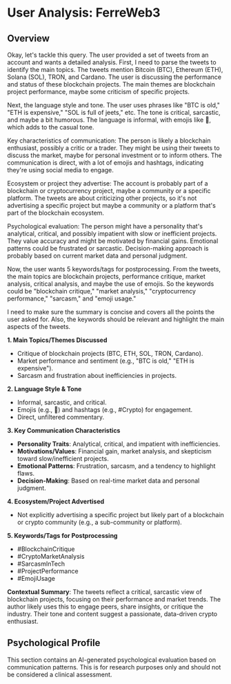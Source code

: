 # User Analysis: FerreWeb3

## Overview

<think>
Okay, let's tackle this query. The user provided a set of tweets from an account and wants a detailed analysis. First, I need to parse the tweets to identify the main topics. The tweets mention Bitcoin (BTC), Ethereum (ETH), Solana (SOL), TRON, and Cardano. The user is discussing the performance and status of these blockchain projects. The main themes are blockchain project performance, maybe some criticism of specific projects.

Next, the language style and tone. The user uses phrases like "BTC is old," "ETH is expensive," "SOL is full of jeets," etc. The tone is critical, sarcastic, and maybe a bit humorous. The language is informal, with emojis like 👀, which adds to the casual tone.

Key characteristics of communication: The person is likely a blockchain enthusiast, possibly a critic or a trader. They might be using their tweets to discuss the market, maybe for personal investment or to inform others. The communication is direct, with a lot of emojis and hashtags, indicating they're using social media to engage.

Ecosystem or project they advertise: The account is probably part of a blockchain or cryptocurrency project, maybe a community or a specific platform. The tweets are about criticizing other projects, so it's not advertising a specific project but maybe a community or a platform that's part of the blockchain ecosystem.

Psychological evaluation: The person might have a personality that's analytical, critical, and possibly impatient with slow or inefficient projects. They value accuracy and might be motivated by financial gains. Emotional patterns could be frustrated or sarcastic. Decision-making approach is probably based on current market data and personal judgment.

Now, the user wants 5 keywords/tags for postprocessing. From the tweets, the main topics are blockchain projects, performance critique, market analysis, critical analysis, and maybe the use of emojis. So the keywords could be "blockchain critique," "market analysis," "cryptocurrency performance," "sarcasm," and "emoji usage."

I need to make sure the summary is concise and covers all the points the user asked for. Also, the keywords should be relevant and highlight the main aspects of the tweets.
</think>

**1. Main Topics/Themes Discussed**  
- Critique of blockchain projects (BTC, ETH, SOL, TRON, Cardano).  
- Market performance and sentiment (e.g., "BTC is old," "ETH is expensive").  
- Sarcasm and frustration about inefficiencies in projects.  

**2. Language Style & Tone**  
- Informal, sarcastic, and critical.  
- Emojis (e.g., 👀) and hashtags (e.g., #Crypto) for engagement.  
- Direct, unfiltered commentary.  

**3. Key Communication Characteristics**  
- **Personality Traits**: Analytical, critical, and impatient with inefficiencies.  
- **Motivations/Values**: Financial gain, market analysis, and skepticism toward slow/inefficient projects.  
- **Emotional Patterns**: Frustration, sarcasm, and a tendency to highlight flaws.  
- **Decision-Making**: Based on real-time market data and personal judgment.  

**4. Ecosystem/Project Advertised**  
- Not explicitly advertising a specific project but likely part of a blockchain or crypto community (e.g., a sub-community or platform).  

**5. Keywords/Tags for Postprocessing**  
- #BlockchainCritique  
- #CryptoMarketAnalysis  
- #SarcasmInTech  
- #ProjectPerformance  
- #EmojiUsage  

**Contextual Summary**: The tweets reflect a critical, sarcastic view of blockchain projects, focusing on their performance and market trends. The author likely uses this to engage peers, share insights, or critique the industry. Their tone and content suggest a passionate, data-driven crypto enthusiast.

## Psychological Profile

This section contains an AI-generated psychological evaluation based on communication patterns. This is for research purposes only and should not be considered a clinical assessment.